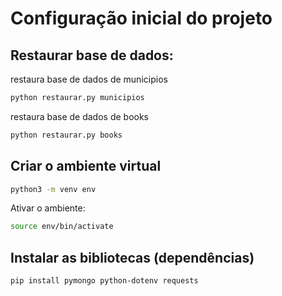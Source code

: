 
# Configuração inicial do projeto

## Restaurar base de dados:

restaura base de dados de municipios
```bash
python restaurar.py municipios
```

restaura base de dados de books
```bash
python restaurar.py books
```


## Criar o ambiente virtual

```bash
python3 -m venv env
```

Ativar o ambiente:
```bash
source env/bin/activate
```

## Instalar as bibliotecas (dependências)
```
pip install pymongo python-dotenv requests
```
